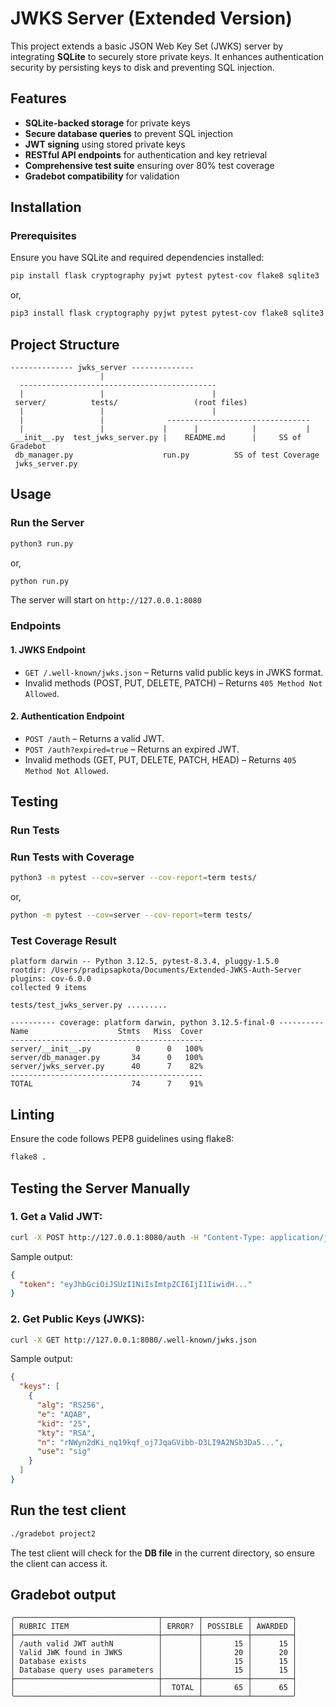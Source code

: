 # JWKS Server (Extended Version)

This project extends a basic JSON Web Key Set (JWKS) server by integrating **SQLite** to securely store private keys. It enhances authentication security by persisting keys to disk and preventing SQL injection.

## Features
- **SQLite-backed storage** for private keys
- **Secure database queries** to prevent SQL injection
- **JWT signing** using stored private keys
- **RESTful API endpoints** for authentication and key retrieval
- **Comprehensive test suite** ensuring over 80% test coverage
- **Gradebot compatibility** for validation

## Installation

### Prerequisites
Ensure you have SQLite and required dependencies installed:
```bash
pip install flask cryptography pyjwt pytest pytest-cov flake8 sqlite3
```
or,
```bash
pip3 install flask cryptography pyjwt pytest pytest-cov flake8 sqlite3
```

## Project Structure
```
-------------- jwks_server --------------
                    |         
  --------------------------------------------
  |                 |                        |  
 server/          tests/                 (root files)
  |                 |                        |
  |                 |              --------------------------------
  |                 |             |      |            |           |
 __init__.py  test_jwks_server.py |    README.md      |     SS of Gradebot
 db_manager.py                    run.py          SS of test Coverage
 jwks_server.py
```

## Usage

### Run the Server
```bash
python3 run.py
```
or,
```bash
python run.py
```
The server will start on `http://127.0.0.1:8080`

### Endpoints

#### 1. JWKS Endpoint
- `GET /.well-known/jwks.json` – Returns valid public keys in JWKS format.
- Invalid methods (POST, PUT, DELETE, PATCH) – Returns `405 Method Not Allowed`.

#### 2. Authentication Endpoint
- `POST /auth` – Returns a valid JWT.
- `POST /auth?expired=true` – Returns an expired JWT.
- Invalid methods (GET, PUT, DELETE, PATCH, HEAD) – Returns `405 Method Not Allowed`.

## Testing

### Run Tests

### Run Tests with Coverage
```bash
python3 -m pytest --cov=server --cov-report=term tests/
```
or, 
```bash
python -m pytest --cov=server --cov-report=term tests/
```

### Test Coverage Result
```
platform darwin -- Python 3.12.5, pytest-8.3.4, pluggy-1.5.0
rootdir: /Users/pradipsapkota/Documents/Extended-JWKS-Auth-Server
plugins: cov-6.0.0
collected 9 items                                                                                                                                                                                   

tests/test_jwks_server.py .........

---------- coverage: platform darwin, python 3.12.5-final-0 ----------
Name                    Stmts   Miss  Cover
-------------------------------------------
server/__init__.py          0      0   100%
server/db_manager.py       34      0   100%
server/jwks_server.py      40      7    82%
-------------------------------------------
TOTAL                      74      7    91%
```

## Linting
Ensure the code follows PEP8 guidelines using flake8:
```bash
flake8 .
```

## Testing the Server Manually

### 1. Get a Valid JWT:
```bash
curl -X POST http://127.0.0.1:8080/auth -H "Content-Type: application/json" -d '{"username": "userABC"}'  
```
Sample output:
```json
{
  "token": "eyJhbGciOiJSUzI1NiIsImtpZCI6IjI1IiwidH..."
}
```

### 2. Get Public Keys (JWKS):
```bash
curl -X GET http://127.0.0.1:8080/.well-known/jwks.json
```

Sample output:
```json
{  
  "keys": [  
    {  
      "alg": "RS256",  
      "e": "AQAB",  
      "kid": "25",  
      "kty": "RSA",  
      "n": "rNWyn2dKi_nq19kqf_oj7JqaGVibb-D3LI9A2NSb3Da5...",  
      "use": "sig"  
    }  
  ]  
}  
```

## Run the test client
```bash
./gradebot project2
```
The test client will check for the **DB file** in the current directory, so ensure the client can access it.

## Gradebot output
```
╭────────────────────────────────┬────────┬──────────┬─────────╮
│ RUBRIC ITEM                    │ ERROR? │ POSSIBLE │ AWARDED │
├────────────────────────────────┼────────┼──────────┼─────────┤
│ /auth valid JWT authN          │        │       15 │      15 │
│ Valid JWK found in JWKS        │        │       20 │      20 │
│ Database exists                │        │       15 │      15 │
│ Database query uses parameters │        │       15 │      15 │
├────────────────────────────────┼────────┼──────────┼─────────┤
│                                │  TOTAL │       65 │      65 │
╰────────────────────────────────┴────────┴──────────┴─────────╯   
```
